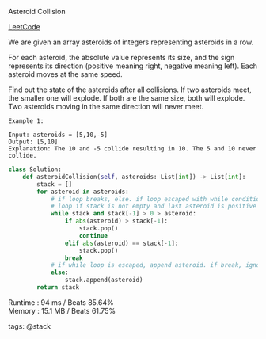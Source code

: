 Asteroid Collision

[LeetCode](https://leetcode.com/problems/asteroid-collision/)


We are given an array asteroids of integers representing asteroids in a row.

For each asteroid, the absolute value represents its size, and the sign represents its direction (positive meaning right, negative meaning left). Each asteroid moves at the same speed.

Find out the state of the asteroids after all collisions. If two asteroids meet, the smaller one will explode. If both are the same size, both will explode. Two asteroids moving in the same direction will never meet.

```
Example 1:

Input: asteroids = [5,10,-5]
Output: [5,10]
Explanation: The 10 and -5 collide resulting in 10. The 5 and 10 never collide.
```

```python
class Solution:
    def asteroidCollision(self, asteroids: List[int]) -> List[int]:
        stack = []
        for asteroid in asteroids:
            # if loop breaks, else. if loop escaped with while condition, ignore else
            # loop if stack is not empty and last asteroid is positive and current asteroid is negative
            while stack and stack[-1] > 0 > asteroid:
                if abs(asteroid) > stack[-1]:
                    stack.pop()
                    continue
                elif abs(asteroid) == stack[-1]:
                    stack.pop()
                break
            # if while loop is escaped, append asteroid. if break, ignore
            else:
                stack.append(asteroid)
        return stack
```
Runtime : 94 ms / Beats 85.64%  
Memory : 15.1 MB / Beats 61.75%


tags: @stack
